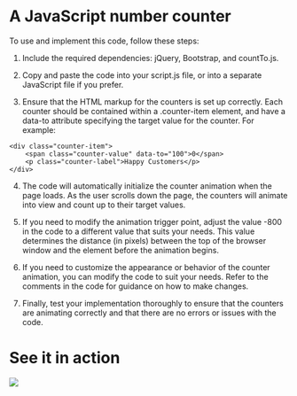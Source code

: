 # A JavaScript number counter

To use and implement this code, follow these steps:

1. Include the required dependencies: jQuery, Bootstrap, and countTo.js.

2. Copy and paste the code into your script.js file, or into a separate JavaScript file if you prefer.

3. Ensure that the HTML markup for the counters is set up correctly. Each counter should be contained within a .counter-item element, and have a data-to attribute specifying the target value for the counter. For example:

```
<div class="counter-item">
    <span class="counter-value" data-to="100">0</span>
    <p class="counter-label">Happy Customers</p>
</div>
```
4. The code will automatically initialize the counter animation when the page loads. As the user scrolls down the page, the counters will animate into view and count up to their target values.

5. If you need to modify the animation trigger point, adjust the value -800 in the code to a different value that suits your needs. This value determines the distance (in pixels) between the top of the browser window and the element before the animation begins.

6. If you need to customize the appearance or behavior of the counter animation, you can modify the code to suit your needs. Refer to the comments in the code for guidance on how to make changes.

7. Finally, test your implementation thoroughly to ensure that the counters are animating correctly and that there are no errors or issues with the code.

# See it in action

![](https://github.com/Your_Repository_Name/Your_GIF_Name.gif)
